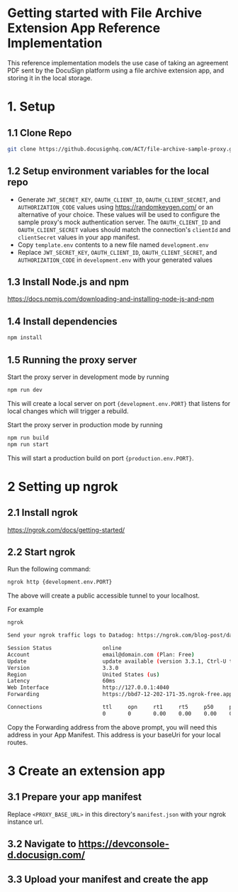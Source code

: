 # Getting started with File Archive Extension App Reference Implementation

This reference implementation models the use case of taking an agreement PDF sent by the DocuSign platform using a file archive extension app, and storing it in the local storage.

# 1. Setup
## 1.1 Clone Repo

```bash
git clone https://github.docusignhq.com/ACT/file-archive-sample-proxy.git
```
## 1.2 Setup environment variables for the local repo

- Generate `JWT_SECRET_KEY`, `OAUTH_CLIENT_ID`, `OAUTH_CLIENT_SECRET`, and `AUTHORIZATION_CODE` values using https://randomkeygen.com/ or an alternative of your choice. These values will be used to configure the sample proxy's mock authentication server. The `OAUTH_CLIENT_ID` and `OAUTH_CLIENT_SECRET` values should match the connection's `clientId` and `clientSecret` values in your app manifest. 
- Copy `template.env` contents to a new file named `development.env`
- Replace `JWT_SECRET_KEY`, `OAUTH_CLIENT_ID`, `OAUTH_CLIENT_SECRET`, and `AUTHORIZATION_CODE` in `development.env` with your generated values

## 1.3 Install Node.js and npm

https://docs.npmjs.com/downloading-and-installing-node-js-and-npm

## 1.4 Install dependencies
```bash
npm install
```

## 1.5 Running the proxy server
Start the proxy server in development mode by running
```bash
npm run dev
```
This will create a local server on port `{development.env.PORT}` that listens for local changes which will trigger a rebuild.

Start the proxy server in production mode by running
```bash
npm run build
npm run start
```
This will start a production build on port `{production.env.PORT}`.


# 2 Setting up ngrok

## 2.1 Install ngrok

https://ngrok.com/docs/getting-started/ 

## 2.2 Start ngrok

Run the following command:

```bash
ngrok http {development.env.PORT}
```

The above will create a public accessible tunnel to your localhost.

For example 
```bash
ngrok                                                    

Send your ngrok traffic logs to Datadog: https://ngrok.com/blog-post/datadog-log

Session Status                online
Account                       email@domain.com (Plan: Free)
Update                        update available (version 3.3.1, Ctrl-U to update)
Version                       3.3.0
Region                        United States (us)
Latency                       60ms
Web Interface                 http://127.0.0.1:4040
Forwarding                    https://bbd7-12-202-171-35.ngrok-free.app -> http:

Connections                   ttl     opn     rt1     rt5     p50     p90
                              0       0       0.00    0.00    0.00    0.00
```

Copy the Forwarding address from the above prompt, you will need this address in your App Manifest. This address is your baseUri for your local routes. 

# 3 Create an extension app

## 3.1 Prepare your app manifest

Replace `<PROXY_BASE_URL>` in this directory's `manifest.json` with your ngrok instance url.

## 3.2 Navigate to https://devconsole-d.docusign.com/

## 3.3 Upload your manifest and create the app
